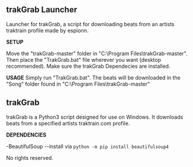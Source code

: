 ## trakGrab Launcher
Launcher for trakGrab, a script for downloading beats from an artists traktrain profile made by espionn.

__SETUP__

Move the "trakGrab-master" folder in "C:\Program Files\trakGrab-master".
Then place the "TrakGrab.bat" file wherever you want (desktop recommended).
Make sure the trakGrab Dependecies are installed.

__USAGE__
Simply run "TrakGrab.bat".
The beats will be downloaded in the "Song" folder found in "C:\Program Files\trakGrab-master"

## trakGrab

trakGrab is a Python3 script designed for use on Windows.
It downloads beats from a specified artists traktrain.com
profile.

__DEPENDENCIES__

-BeautifulSoup
--install via `python -m pip install beautifulsoup4`

No rights reserved.
